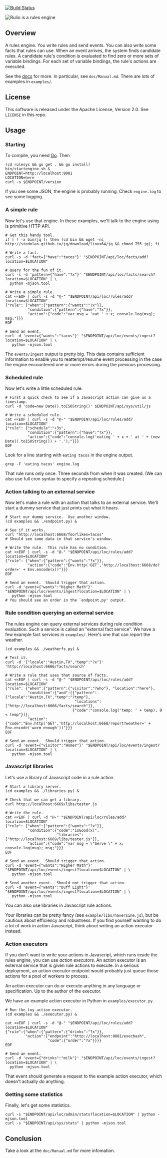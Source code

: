 <!--

Copyright 2015 Comcast Cable Communications Management, LLC

Licensed under the Apache License, Version 2.0 (the "License");
you may not use this file except in compliance with the License.
You may obtain a copy of the License at

  http://www.apache.org/licenses/LICENSE-2.0

Unless required by applicable law or agreed to in writing, software
distributed under the License is distributed on an "AS IS" BASIS,
WITHOUT WARRANTIES OR CONDITIONS OF ANY KIND, either express or implied.
See the License for the specific language governing permissions and
limitations under the License.

End Copyright -->

[![Build Status](https://travis-ci.org/trentontrees/rulio.svg)](https://travis-ci.org/trentontrees/rulio)


![Rulio is a rules engine](https://raw.githubusercontent.com/Comcast/rulio/master/doc/Rulio_logo_400x124.png)

## Overview

A rules engine.  You write rules and send events.  You can also write
some facts that rules can use.  When an event arrives, the system
finds candidate rules.  A candidate rule's condition is evaluated to
find zero or more sets of variable bindings.  For each set of variable
bindings, the rule's actions are executed.

See the [docs](doc) for more.  In particular, see `doc/Manual.md`.
There are lots of examples in `examples/`.

## License

This software is released under the Apache License, Version 2.0.  See
`LICENSE` in this repo.


## Usage

### Starting

To compile, you need [Go](https://golang.org/).  Then

```Shell
(cd rulesys && go get . && go install)
bin/startengine.sh &
ENDPOINT=http://localhost:8001
LOCATION=here
curl -s $ENDPOINT/version
```

If you see some JSON, the engine is probably running.  Check
`engine.log` to see some logging.


### A simple rule

Now let's use that engine.  In these examples, we'll talk to the
engine using is primitive HTTP API.

```Shell
# Get this handy tool.
if [ ! -x bin/jq ]; then (cd bin && wget -nc http://stedolan.github.io/jq/download/linux64/jq && chmod 755 jq); fi

# Write a fact.
curl -s -d 'fact={"have":"tacos"}' "$ENDPOINT/api/loc/facts/add?location=$LOCATION"

# Query for the fun of it.
curl -s -d 'pattern={"have":"?x"}' "$ENDPOINT/api/loc/facts/search?location=$LOCATION" | \
  python -mjson.tool

# Write a simple rule.
cat <<EOF | curl -s -d "@-" "$ENDPOINT/api/loc/rules/add?location=$LOCATION"
{"rule": {"when":{"pattern":{"wants":"?x"}},
          "condition":{"pattern":{"have":"?x"}},
          "action":{"code":"var msg = 'eat ' + x; console.log(msg); msg;"}}}
EOF

# Send an event.
curl -d 'event={"wants":"tacos"}' "$ENDPOINT/api/loc/events/ingest?location=$LOCATION" | \
   python -mjson.tool
```

The `events/ingest` output is pretty big.  This data contains
sufficient information to enable you to reattempt/resume event
processing in the case the engine encountered one or more errors
during the previous processing.


### Scheduled rule

Now let's write a little scheduled rule.

```Shell
# First a quick check to see if a Javascript action can give us a timestamp.
curl -d 'code=new Date().toISOString()' $ENDPOINT/api/sys/util/js

# Write a scheduled rule.
cat <<EOF | curl -s -d "@-" "$ENDPOINT/api/loc/rules/add?location=$LOCATION"
{"rule": {"schedule":"+3s",
          "condition":{"pattern":{"have":"?x"}},
          "action":{"code":"console.log('eating ' + x + ' at ' + (new Date().toISOString()) + '.');"}}}
EOF
```

Look for a line starting with `eating tacos` in the engine output.

```Shell
grep -F 'eating tacos' engine.log
```

That rule runs only once.  Three seconds from when it was created.
(We can also use full cron syntax to specify a repeating schedule.)


### Action talking to an external service

Now let's make a rule with an action that talks to an external
service.  We'll start a dummy service that just prints out what it
hears.

```Shell
# Start our dummy service.  Use another window.
(cd examples && ./endpoint.py) &

# See if it works.
curl "http://localhost:6668/foo?likes=tacos"
# Should see some data in that service's window.

# Write the rule.  This rule has no condition.
cat <<EOF | curl -s -d "@-" "$ENDPOINT/api/loc/rules/add?location=$LOCATION"
{"rule": {"when":{"pattern":{"wants":"?x"}},
          "action":{"code":"Env.http('GET','http://localhost:6668/do?order=' + Env.encode(x))"}}}
EOF

# Send an event.  Should trigger that action.
curl -d 'event={"wants":"Higher Math"}' "$ENDPOINT/api/loc/events/ingest?location=$LOCATION" | \
   python -mjson.tool
# You should see an order in the `endpoint.py' output.
```


### Rule condition querying an external service

The rules engine can query external services during rule condition
evaluation.  Such a service is called an "external fact service".  We
have a few example fact services in `examples/`.  Here's one that can
report the weather.

```Shell
(cd examples && ./weatherfs.py) &

# Test it.
curl -d '{"locale":"Austin,TX","temp":"?x"}' 'http://localhost:6666/facts/search'

# Write a rule that uses that source of facts.
cat <<EOF | curl -s -d "@-" "$ENDPOINT/api/loc/rules/add?location=$LOCATION"
{"rule": {"when":{"pattern":{"visitor":"?who"}, "location":"here"},
          "condition":{"and":[{"pattern":{"locale":"Austin,TX","temp":"?temp"},
                               "locations":["http://localhost:6666/facts/search"]},
                              {"code":"console.log('temp: ' + temp); 0 < temp"}]},
          "action":{"code":"Env.http('GET','http://localhost:6668/report?weather=' + Env.encode('warm enough'))"}}}
EOF

# Send an event.  Should trigger that action.
curl -d 'event={"visitor":"Homer"}' "$ENDPOINT/api/loc/events/ingest?location=$LOCATION" | \
   python -mjson.tool
```

### Javascript libraries

Let's use a library of Javascript code in a rule action.

```Shell
# Start a library server.
(cd examples && ./libraries.py) &

# Check that we can get a library.
curl http://localhost:6669/libs/tester.js

# Write the rule.
cat <<EOF | curl -d "@-" "$ENDPOINT/api/loc/rules/add?location=$LOCATION"
{"rule": {"when":{"pattern":{"wants":"?x"}},
          "condition":{"code":"isGood(x)",
                       "libraries":["http://localhost:6669/libs/tester.js"]},
          "action":{"code":"var msg = \"Serve \" + x; console.log(msg); msg;"}}}
EOF

# Send an event.  Should trigger that action.
curl -d 'event={"wants":"Higher Math"}' "$ENDPOINT/api/loc/events/ingest?location=$LOCATION" | \
   python -mjson.tool

# Send another event.  Should not trigger that action.
curl -d 'event={"wants":"Duff Light"}' "$ENDPOINT/api/loc/events/ingest?location=$LOCATION" | \
   python -mjson.tool
```

You can also use libraries in Javascript rule actions.

Your libraries can be pretty fancy (see `example/libs/haversine.js`),
but be cautious about efficiency and robustness.  If you find yourself
wanting to do a lot of work in action Javascript, think about writing
an action executor instead.


### Action executors

If you don't want to write your actions in Javascript, which runs
inside the rules engine, you can use *action executors*.  An action
executor is an external service that is given rule actions to execute.
In a serious deployment, an action executor endpoint would probably
just queue those actions for a pool of workers to process.

An action executor can do or execute anything in any language or
specification.  Up to the author of the executor.

We have an example action executor in Python in `examples/executor.py`.

```Shell
# Run the toy action executor.
(cd examples && ./executor.py) &

cat <<EOF | curl -s -d "@-" "$ENDPOINT/api/loc/rules/add?location=$LOCATION"
{"rule":{"when":{"pattern":{"drinks":"?x"}},
         "action":{"endpoint":"http://localhost:8081/execbash",
                   "code":{"order":"?x"}}}}
EOF

# Send an event.
curl -d 'event={"drinks":"milk"}' "$ENDPOINT/api/loc/events/ingest?location=$LOCATION" | \
  python -mjson.tool
```

That event should generate a request to the example action executor,
which doesn't actually do anything.


### Getting some statistics

Finally, let's get some statistics.

```Shell
curl -s "$ENDPOINT/api/loc/admin/stats?location=$LOCATION" | python -mjson.tool
curl -s "$ENDPOINT/api/sys/stats" | python -mjson.tool
```

## Conclusion

Take a look at the `doc/Manual.md` for more infomation.

